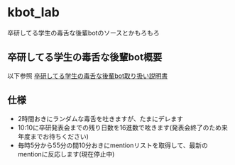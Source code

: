 kbot_lab
========
卒研してる学生の毒舌な後輩botのソースとかもろもろ

卒研してる学生の毒舌な後輩bot概要
--------
以下参照
[卒研してる学生の毒舌な後輩bot取り扱い説明書](http://hassakutea.com/kbot_lab/ "hoge")

仕様
--------
* 2時間おきにランダムな毒舌を吐きますが、たまにデレます
* 10:10に卒研発表会までの残り日数を16進数で呟きます(発表会終了のため来年度までお待ちください)
* 毎時5分から55分の間10分おきにmentionリストを取得して、最新のmentionに反応します(現在停止中)
